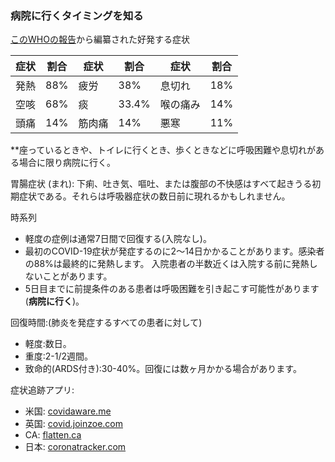 ### 病院に行くタイミングを知る

[このWHOの報告](https://www.who.int/docs/default-source/coronaviruse/who-china-joint-mission-on-covid-19-final-report.pdf)から編纂された好発する症状

<div class="table-wrap" markdown="1">

|症状 |割合 |症状 |割合 |症状 |割合|
|----------|---------- |----------------|---------- |--------------------  |---------- |
|発熱 |88% |疲労 |38% |息切れ |18% |
|空咳 |68% |痰 |33.4% |喉の痛み |14% |
|頭痛 |14% |筋肉痛 |14% |悪寒 |11% |

</div>

**座っているときや、トイレに行くとき、歩くときなどに呼吸困難や息切れがある場合に限り病院に行く。

胃腸症状 (まれ):
下痢、吐き気、嘔吐、または腹部の不快感はすべて起きうる初期症状である。それらは呼吸器症状の数日前に現れるかもしれません。

時系列 
- 軽度の症例は通常7日間で回復する(入院なし)。
- 最初のCOVID-19症状が発症するのに2〜14日かかることがあります。感染者の88%は最終的に発熱します。
入院患者の半数近くは入院する前に発熱しないことがあります。
- 5日目までに前提条件のある患者は呼吸困難を引き起こす可能性があります(**病院に行く**)。

回復時間:(肺炎を発症するすべての患者に対して)
- 軽度:数日。
- 重度:2-1/2週間。
- 致命的(ARDS付き):30-40%。回復には数ヶ月かかる場合があります。

症状追跡アプリ:
- 米国: [covidaware.me](https://covidaware.me/)
- 英国: [covid.joinzoe.com](https://covid.joinzoe.com)
- CA: [flatten.ca](https://flatten.ca/)
- 日本: [coronatracker.com](https://www.coronatracker.com/)
